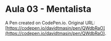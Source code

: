 # Aula 03 - Mentalista

A Pen created on CodePen.io. Original URL: [https://codepen.io/davidtmasin/pen/QWdbRaO](https://codepen.io/davidtmasin/pen/QWdbRaO).


